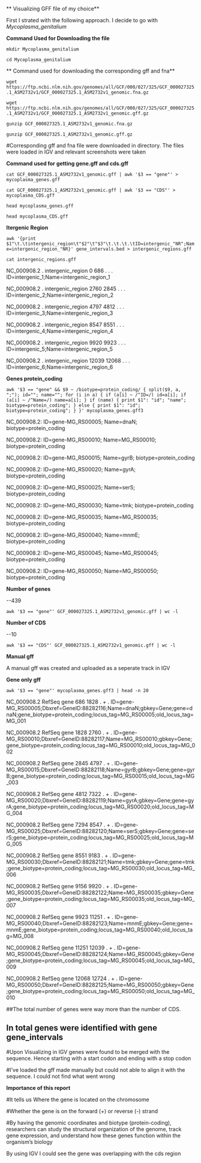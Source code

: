 ** Visualizing GFF file of my choice**

First I strated with the following approach. I decide to go with *Mycoplasma_genitalium*

**Command Used for Downloading the file**

`mkdir Mycoplasma_genitalium`

`cd Mycoplasma_genitalium`

** Command used for downloading the corresponding gff and fna**

`wget https://ftp.ncbi.nlm.nih.gov/genomes/all/GCF/000/027/325/GCF_000027325.1_ASM2732v1/GCF_000027325.1_ASM2732v1_genomic.fna.gz`

`wget https://ftp.ncbi.nlm.nih.gov/genomes/all/GCF/000/027/325/GCF_000027325.1_ASM2732v1/GCF_000027325.1_ASM2732v1_genomic.gff.gz`

`gunzip GCF_000027325.1_ASM2732v1_genomic.fna.gz`

`gunzip GCF_000027325.1_ASM2732v1_genomic.gff.gz`

#Corresponding gff and fna file were downloaded in directory. The files were loaded in IGV and relevant screenshots were taken

**Command used for getting gene.gff and cds.gff**


`cat GCF_000027325.1_ASM2732v1_genomic.gff | awk '$3 == "gene"' > mycoplasma_genes.gff`


`cat GCF_000027325.1_ASM2732v1_genomic.gff | awk '$3 == "CDS"' > mycoplasma_CDS.gff`


`head mycoplasma_genes.gff`

`head mycoplasma_CDS.gff`


**Itergenic Region**

`awk '{print $1"\t.\tintergenic_region\t"$2"\t"$3"\t.\t.\t.\tID=intergenic_"NR";Name=intergenic_region_"NR}' gene_intervals.bed > intergenic_regions.gff`

`cat intergenic_regions.gff`

NC_000908.2     .       intergenic_region       0       686     .       .       .       ID=intergenic_1;Name=intergenic_region_1

NC_000908.2     .       intergenic_region       2760    2845    .       .       .       ID=intergenic_2;Name=intergenic_region_2

NC_000908.2     .       intergenic_region       4797    4812    .       .       .       ID=intergenic_3;Name=intergenic_region_3

NC_000908.2     .       intergenic_region       8547    8551    .       .       .       ID=intergenic_4;Name=intergenic_region_4

NC_000908.2     .       intergenic_region       9920    9923    .       .       .       ID=intergenic_5;Name=intergenic_region_5

NC_000908.2     .       intergenic_region       12039   12068   .       .       .       ID=intergenic_6;Name=intergenic_region_6


**Genes protein_coding**

`awk '$3 == "gene" && $9 ~ /biotype=protein_coding/ {
    split($9, a, ";");
    id="";
    name="";
    for (i in a) {
        if (a[i] ~ /^ID=/) id=a[i];
        if (a[i] ~ /^Name=/) name=a[i];
    }
    if (name) {
        print $1": "id"; "name"; biotype=protein_coding";
    } else {
        print $1": "id"; biotype=protein_coding";
    }
}' mycoplasma_genes.gff3`

NC_000908.2: ID=gene-MG_RS00005; Name=dnaN; biotype=protein_coding

NC_000908.2: ID=gene-MG_RS00010; Name=MG_RS00010; biotype=protein_coding

NC_000908.2: ID=gene-MG_RS00015; Name=gyrB; biotype=protein_coding

NC_000908.2: ID=gene-MG_RS00020; Name=gyrA; biotype=protein_coding

NC_000908.2: ID=gene-MG_RS00025; Name=serS; biotype=protein_coding

NC_000908.2: ID=gene-MG_RS00030; Name=tmk; biotype=protein_coding

NC_000908.2: ID=gene-MG_RS00035; Name=MG_RS00035; biotype=protein_coding

NC_000908.2: ID=gene-MG_RS00040; Name=mnmE; biotype=protein_coding

NC_000908.2: ID=gene-MG_RS00045; Name=MG_RS00045; biotype=protein_coding

NC_000908.2: ID=gene-MG_RS00050; Name=MG_RS00050; biotype=protein_coding


**Number of genes**

--439

`awk '$3 == "gene"' GCF_000027325.1_ASM2732v1_genomic.gff | wc -l`

**Number of CDS**

--10

`awk '$3 == "CDS"' GCF_000027325.1_ASM2732v1_genomic.gff | wc -l`

**Manual gff**

A manual gff was created and uploaded as a seperate track in IGV

**Gene only gff**

`awk '$3 == "gene"' mycoplasma_genes.gff3 | head -n 20`

NC_000908.2     RefSeq  gene    686     1828    .       +       .       ID=gene-MG_RS00005;Dbxref=GeneID:88282116;Name=dnaN;gbkey=Gene;gene=dnaN;gene_biotype=protein_coding;locus_tag=MG_RS00005;old_locus_tag=MG_001

NC_000908.2     RefSeq  gene    1828    2760    .       +       .       ID=gene-MG_RS00010;Dbxref=GeneID:88282117;Name=MG_RS00010;gbkey=Gene;gene_biotype=protein_coding;locus_tag=MG_RS00010;old_locus_tag=MG_002

NC_000908.2     RefSeq  gene    2845    4797    .       +       .       ID=gene-MG_RS00015;Dbxref=GeneID:88282118;Name=gyrB;gbkey=Gene;gene=gyrB;gene_biotype=protein_coding;locus_tag=MG_RS00015;old_locus_tag=MG_003

NC_000908.2     RefSeq  gene    4812    7322    .       +       .       ID=gene-MG_RS00020;Dbxref=GeneID:88282119;Name=gyrA;gbkey=Gene;gene=gyrA;gene_biotype=protein_coding;locus_tag=MG_RS00020;old_locus_tag=MG_004

NC_000908.2     RefSeq  gene    7294    8547    .       +       .       ID=gene-MG_RS00025;Dbxref=GeneID:88282120;Name=serS;gbkey=Gene;gene=serS;gene_biotype=protein_coding;locus_tag=MG_RS00025;old_locus_tag=MG_005

NC_000908.2     RefSeq  gene    8551    9183    .       +       .       ID=gene-MG_RS00030;Dbxref=GeneID:88282121;Name=tmk;gbkey=Gene;gene=tmk;gene_biotype=protein_coding;locus_tag=MG_RS00030;old_locus_tag=MG_006

NC_000908.2     RefSeq  gene    9156    9920    .       +       .       ID=gene-MG_RS00035;Dbxref=GeneID:88282122;Name=MG_RS00035;gbkey=Gene;gene_biotype=protein_coding;locus_tag=MG_RS00035;old_locus_tag=MG_007

NC_000908.2     RefSeq  gene    9923    11251   .       +       .       ID=gene-MG_RS00040;Dbxref=GeneID:88282123;Name=mnmE;gbkey=Gene;gene=mnmE;gene_biotype=protein_coding;locus_tag=MG_RS00040;old_locus_tag=MG_008

NC_000908.2     RefSeq  gene    11251   12039   .       +       .       ID=gene-MG_RS00045;Dbxref=GeneID:88282124;Name=MG_RS00045;gbkey=Gene;gene_biotype=protein_coding;locus_tag=MG_RS00045;old_locus_tag=MG_009

NC_000908.2     RefSeq  gene    12068   12724   .       +       .       ID=gene-MG_RS00050;Dbxref=GeneID:88282125;Name=MG_RS00050;gbkey=Gene;gene_biotype=protein_coding;locus_tag=MG_RS00050;old_locus_tag=MG_010



##The total number of genes were way more than the number of CDS.

## In total genes were identified with gene gene_intervals

#Upon Visualizing in IGV genes were found to be merged with the sequence. Hence starting with a start codon and ending with a stop codon

#I've loaded the gff made manually but could not able to align it with the sequence. I could not find what went wrong

**Importance of this report**

#It tells us Where the gene is located on the chromosome

#Whether the gene is on the forward (+) or reverse (-) strand

#By having the genomic coordinates and biotype (protein-coding), researchers can study the structural organization of the genome, track gene expression, and understand how these genes function within the organism’s biology


By using IGV I could see the gene was overlapping with the cds region